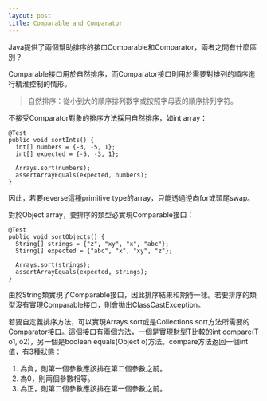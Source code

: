 ```yaml
---
layout: post
title: Comparable and Comparator
---
```


Java提供了兩個幫助排序的接口Comparable和Comparator，兩者之間有什麼區別？

Comparable接口用於自然排序，而Comparator接口則用於需要對排列的順序進行精淮控制的情形。

> 自然排序：從小到大的順序排列數字或按照字母表的順序排列字符。

不接受Comparator對象的排序方法採用自然排序，如int array：
```
@Test
public void sortInts() {
  int[] numbers = {-3, -5, 1};
  int[] expected = {-5, -3, 1};
  
  Arrays.sort(numbers);
  assertArrayEquals(expected, numbers);
}
```
因此，若要reverse這種primitive type的array，只能透過逆向for或頭尾swap。

對於Object array，要排序的類型必實現Comparable接口：
```
@Test
public void sortObjects() {
  String[] strings = {"z", "xy", "x", "abc"};
  Stirng[] expected = {"abc", "x", "xy", "z"};
  
  Arrays.sort(strings);
  assertArrayEquals(expected, strings);
}
```
由於String類實現了Comparable接口，因此排序結果和期待一樣。若要排序的類型沒有實現Comparable接口，則會拋出ClassCastException。

若要自定義排序方法，可以實現Arrays.sort或是Collections.sort方法所需要的Comparator接口。這個接口有兩個方法，一個是實現財型T比較的int compare(T o1, o2)，另一個是boolean equals(Object o)方法。compare方法返回一個int值，有3種狀態：
1. 為負，則第一個參數應該排在第二個參數之前。
2. 為0，則兩個參數相等。
3. 為正，則第二個參數應該排在第一個參數之前。
